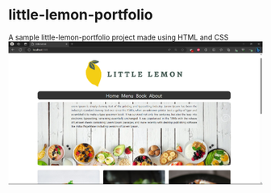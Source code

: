 # little-lemon-portfolio
A sample little-lemon-portfolio project made using HTML and CSS
![Little Lemon Portfolio](assets/little_lemon_screenshot.png)